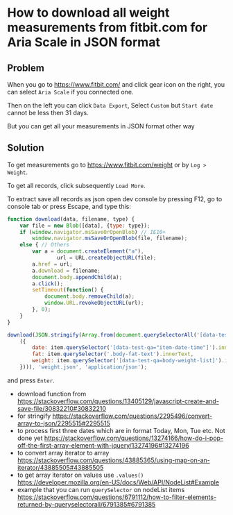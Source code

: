 # How to download all weight measurements from fitbit.com for Aria Scale in JSON format

## Problem

When you go to https://www.fitbit.com/ and click gear icon on the right, you can select `Aria Scale` if you connected one.

Then on the left you can click `Data Export`, Select `Custom` but `Start date` cannot be less then 31 days.

But you can get all your measurements in JSON format other way

##  Solution

To get measurements go to https://www.fitbit.com/weight or by `Log > Weight`.

To get all records, click subsequently `Load More`.

To extract save all records as json open dev console by pressing F12, go to console tab or press Escape, and type this:

``` javascript
function download(data, filename, type) {
    var file = new Blob([data], {type: type});
    if (window.navigator.msSaveOrOpenBlob) // IE10+
        window.navigator.msSaveOrOpenBlob(file, filename);
    else { // Others
        var a = document.createElement("a"),
                url = URL.createObjectURL(file);
        a.href = url;
        a.download = filename;
        document.body.appendChild(a);
        a.click();
        setTimeout(function() {
            document.body.removeChild(a);
            window.URL.revokeObjectURL(url);
        }, 0);
    }
}

download(JSON.stringify(Array.from(document.querySelectorAll('[data-test-qa=weight-list-item]').values(), item =>
	({
	    date: item.querySelector('[data-test-qa="item-date-time"]').innerText,
	    fat: item.querySelector('.body-fat-text').innerText,
		weight: item.querySelector('[data-test-qa=body-weight-list]').innerText
	}))), 'weight.json', 'application/json');
```

and press `Enter`.

- download function from https://stackoverflow.com/questions/13405129/javascript-create-and-save-file/30832210#30832210
- for stringify https://stackoverflow.com/questions/2295496/convert-array-to-json/2295515#2295515
- to process first three dates which are in format Today, Mon, Tue etc. Not done yet https://stackoverflow.com/questions/13274166/how-do-i-pop-off-the-first-array-element-with-jquery/13274196#13274196
- to convert array iterator to array https://stackoverflow.com/questions/43885365/using-map-on-an-iterator/43885505#43885505
- to get array iterator on values use `.values()` https://developer.mozilla.org/en-US/docs/Web/API/NodeList#Example
- example that you can run `querySelector` on nodeList items https://stackoverflow.com/questions/6791112/how-to-filter-elements-returned-by-queryselectorall/6791385#6791385
